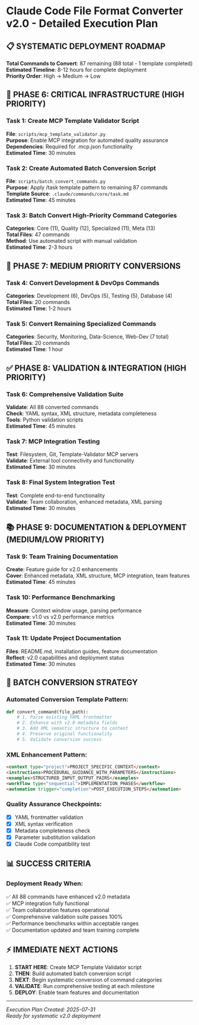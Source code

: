 # Claude Code File Format Converter v2.0 - Detailed Execution Plan

## 📋 SYSTEMATIC DEPLOYMENT ROADMAP

**Total Commands to Convert**: 87 remaining (88 total - 1 template completed)  
**Estimated Timeline**: 8-12 hours for complete deployment  
**Priority Order**: High → Medium → Low  

## 🎯 PHASE 6: CRITICAL INFRASTRUCTURE (HIGH PRIORITY)

### Task 1: Create MCP Template Validator Script
**File**: `scripts/mcp_template_validator.py`  
**Purpose**: Enable MCP integration for automated quality assurance  
**Dependencies**: Required for .mcp.json functionality  
**Estimated Time**: 30 minutes  

### Task 2: Create Automated Batch Conversion Script
**File**: `scripts/batch_convert_commands.py`  
**Purpose**: Apply /task template pattern to remaining 87 commands  
**Template Source**: `.claude/commands/core/task.md`  
**Estimated Time**: 45 minutes  

### Task 3: Batch Convert High-Priority Command Categories
**Categories**: Core (11), Quality (12), Specialized (11), Meta (13)  
**Total Files**: 47 commands  
**Method**: Use automated script with manual validation  
**Estimated Time**: 2-3 hours  

## 🔧 PHASE 7: MEDIUM PRIORITY CONVERSIONS

### Task 4: Convert Development & DevOps Commands
**Categories**: Development (6), DevOps (5), Testing (5), Database (4)  
**Total Files**: 20 commands  
**Estimated Time**: 1-2 hours  

### Task 5: Convert Remaining Specialized Commands  
**Categories**: Security, Monitoring, Data-Science, Web-Dev (7 total)  
**Total Files**: 20 commands  
**Estimated Time**: 1 hour  

## ✅ PHASE 8: VALIDATION & INTEGRATION (HIGH PRIORITY)

### Task 6: Comprehensive Validation Suite
**Validate**: All 88 converted commands  
**Check**: YAML syntax, XML structure, metadata completeness  
**Tools**: Python validation scripts  
**Estimated Time**: 45 minutes  

### Task 7: MCP Integration Testing
**Test**: Filesystem, Git, Template-Validator MCP servers  
**Validate**: External tool connectivity and functionality  
**Estimated Time**: 30 minutes  

### Task 8: Final System Integration Test
**Test**: Complete end-to-end functionality  
**Validate**: Team collaboration, enhanced metadata, XML parsing  
**Estimated Time**: 30 minutes  

## 📚 PHASE 9: DOCUMENTATION & DEPLOYMENT (MEDIUM/LOW PRIORITY)

### Task 9: Team Training Documentation
**Create**: Feature guide for v2.0 enhancements  
**Cover**: Enhanced metadata, XML structure, MCP integration, team features  
**Estimated Time**: 45 minutes  

### Task 10: Performance Benchmarking
**Measure**: Context window usage, parsing performance  
**Compare**: v1.0 vs v2.0 performance metrics  
**Estimated Time**: 30 minutes  

### Task 11: Update Project Documentation  
**Files**: README.md, installation guides, feature documentation  
**Reflect**: v2.0 capabilities and deployment status  
**Estimated Time**: 30 minutes  

## 🚀 BATCH CONVERSION STRATEGY

### Automated Conversion Template Pattern:
```python
def convert_command(file_path):
    # 1. Parse existing YAML frontmatter
    # 2. Enhance with v2.0 metadata fields
    # 3. Add XML semantic structure to content
    # 4. Preserve original functionality
    # 5. Validate conversion success
```

### XML Enhancement Pattern:
```markdown
<context type="project">PROJECT_SPECIFIC_CONTEXT</context>
<instructions>PROCEDURAL_GUIDANCE_WITH_PARAMETERS</instructions>
<examples>STRUCTURED_INPUT_OUTPUT_PAIRS</examples>
<workflow type="sequential">IMPLEMENTATION_PHASES</workflow>
<automation trigger="completion">POST_EXECUTION_STEPS</automation>
```

### Quality Assurance Checkpoints:
- [x] YAML frontmatter validation
- [x] XML syntax verification  
- [x] Metadata completeness check
- [x] Parameter substitution validation
- [x] Claude Code compatibility test

## 📊 SUCCESS CRITERIA

### Deployment Ready When:
✅ All 88 commands have enhanced v2.0 metadata  
✅ MCP integration fully functional  
✅ Team collaboration features operational  
✅ Comprehensive validation suite passes 100%  
✅ Performance benchmarks within acceptable ranges  
✅ Documentation updated and team training complete  

## ⚡ IMMEDIATE NEXT ACTIONS

1. **START HERE**: Create MCP Template Validator script
2. **THEN**: Build automated batch conversion script  
3. **NEXT**: Begin systematic conversion of command categories
4. **VALIDATE**: Run comprehensive testing at each milestone
5. **DEPLOY**: Enable team features and documentation

---

*Execution Plan Created: 2025-07-31*  
*Ready for systematic v2.0 deployment*